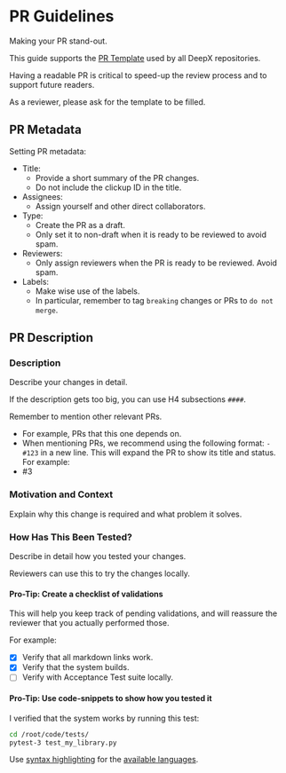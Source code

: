 # PR Guidelines

Making your PR stand-out.

This guide supports the [PR Template](./.github/pull_request_template.md) used by all DeepX repositories.

Having a readable PR is critical to speed-up the review process and to support future readers.

As a reviewer, please ask for the template to be filled.

## PR Metadata

Setting PR metadata:

- Title:
    - Provide a short summary of the PR changes.
    - Do not include the clickup ID in the title.
- Assignees:
    - Assign yourself and other direct collaborators.
- Type:
    - Create the PR as a draft.
    - Only set it to non-draft when it is ready to be reviewed to avoid spam.
- Reviewers:
    - Only assign reviewers when the PR is ready to be reviewed. Avoid spam.
- Labels:
    - Make wise use of the labels.
    - In particular, remember to tag `breaking` changes or PRs to `do not merge`.

## PR Description

### Description

Describe your changes in detail.

If the description gets too big, you can use H4 subsections `####`.

Remember to mention other relevant PRs.
- For example, PRs that this one depends on.
- When mentioning PRs, we recommend using the following format: `- #123` in a new line. This will expand the PR to show its title and status. For example:
- #3

### Motivation and Context

Explain why this change is required and what problem it solves.

### How Has This Been Tested?

Describe in detail how you tested your changes.

Reviewers can use this to try the changes locally.

#### Pro-Tip: Create a checklist of validations

This will help you keep track of pending validations, and will reassure the reviewer that you actually performed those.

For example:
- [x] Verify that all markdown links work. 
- [x] Verify that the system builds.
- [ ] Verify with Acceptance Test suite locally.

#### Pro-Tip: Use code-snippets to show how you tested it

I verified that the system works by running this test:
```bash
cd /root/code/tests/
pytest-3 test_my_library.py
```

Use [syntax highlighting](https://docs.github.com/en/get-started/writing-on-github/working-with-advanced-formatting/creating-and-highlighting-code-blocks#syntax-highlighting) for the [available languages](https://github.com/github-linguist/linguist/blob/master/lib/linguist/languages.yml).
